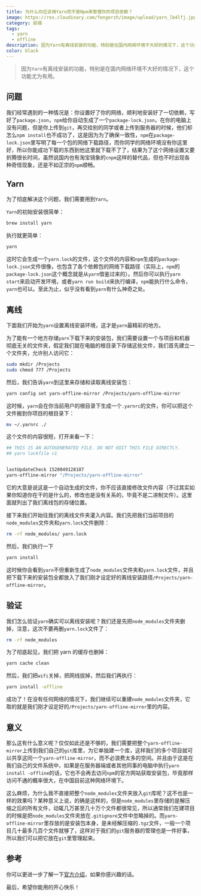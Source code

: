 ```yaml
---
title: 为什么你应该用Yarn而不是Npm来管理你的项目依赖？
image: https://res.cloudinary.com/fengerzh/image/upload/yarn_lb4lfj.jpg
category: 前端
tags:
  - yarn
  - offline
description: 因为Yarn有离线安装的功能，特别是在国内网络环境不大好的情况下，这个功能尤为有用。
color: black
---
```


> 因为`Yarn`有离线安装的功能，特别是在国内网络环境不大好的情况下，这个功能尤为有用。

## 问题

我们经常遇到的一种情况是：你设置好了你的网络，顺利地安装好了一切依赖，写好了`package.json`，`npm`给你自动生成了一个`package-lock.json`，在你的电脑上没有问题，但是你上传到`git`，再交给别的同学或者上传到服务器的时候，他们却怎么`npm install`也不成功了，这是因为为了确保一致性，`npm`在`package-lock.json`里写明了每一个包的网络下载路径，而你同学的网络环境没有你这里好，所以你能成功下载的东西到他这里就下载不了了，结果为了这个网络设置又要折腾很长时间，虽然说国内也有淘宝镜象的`cnpm`这样的替代品，但也不时出现各种奇怪现象，还是不如正宗的`npm`顺畅。

## Yarn

为了彻底解决这个问题，我们需要用到`Yarn`。

`Yarn`的初始安装很简单：

```bash
brew install yarn
```

执行就更简单：

```bash
yarn
```

这时它会生成一个`yarn.lock`的文件，这个文件的内容和`npm`生成的`package-lock.json`文件很像，也包含了各个依赖包的网络下载路径（实际上，`npm`的`package-lock.json`这个概念就是从`yarn`借鉴过来的）。然后你可以执行`yarn start`来启动开发环境，或者`yarn run build`来执行编译，`npm`能执行什么命令，`yarn`也可以。至此为止，似乎没有看到`yarn`有什么神奇之处。

## 离线

下面我们开始为`yarn`设置离线安装环境，这才是`yarn`最精彩的地方。

为了能有一个地方存储`yarn`下载下来的安装包，我们需要设置一个与项目和机器彻底无关的文件夹，假定我们就在电脑的根目录下存储这些文件，我们首先建立一个文件夹，允许别人访问它：

```bash
sudo mkdir /Projects
sudo chmod 777 /Projects
```

然后，我们告诉`yarn`到这里来存储和读取离线安装包：

```bash
yarn config set yarn-offline-mirror /Projects/yarn-offline-mirror
```

这时候，`yarn`会在你当前用户的根目录下生成一个`.yarnrc`的文件，你可以把这个文件搬到你项目的根目录下：

```bash
mv ~/.yarnrc ./
```

这个文件的内容很短，打开来看一下：

```bash
## THIS IS AN AUTOGENERATED FILE. DO NOT EDIT THIS FILE DIRECTLY.
## yarn lockfile v1


lastUpdateCheck 1520049128107
yarn-offline-mirror "/Projects/yarn-offline-mirror"
```

它的大意是说这是一个自动生成的文件，你不应该直接修改文件内容（不过其实如果你知道你在干的是什么的，修改也是没有关系的，毕竟不是二进制文件）。这里面就列出了我们离线包的存储位置。

接下来我们开始往我们的离线文件夹灌入内容。我们先把我们当前项目的`node_modules`文件夹和`yarn.lock`文件删除：

```bash
rm -rf node_modules/ yarn.lock
```

然后，我们执行一下

```bash
yarn install
```

这时候你会看到`yarn`不但重新生成了`node_modules`文件夹和`yarn.lock`文件，并且把下载下来的安装包全都放入了我们刚才设定好的离线安装路径`/Projects/yarn-offline-mirror`。

## 验证

我们怎么验证`yarn`确实可以离线安装呢？我们还是先把`node_modules`文件夹删掉，注意，这次不要再删`yarn.lock`文件了：

```bash
rm -rf node_modules
```

为了彻底起见，我们把 yarn 的缓存也删掉：

```bash
yarn cache clean
```

然后，我们把`wifi`关掉，把网线拔掉，然后我们再执行：

```bash
yarn install -offline
```

成功了！在没有任何网络的情况下，我们继续可以重建`node_modules`文件夹，它取的就是我们刚才设定好的`/Projects/yarn-offline-mirror`里的内容。

## 意义

那么这有什么意义呢？仅仅如此还是不够的，我们需要把整个`yarn-offline-mirror`上传到我们自己的`git`库里，为它单独建一个库，这样我们的多个项目就可以共享这同一个`yarn-offline-mirror`，而不必浪费太多的空间。并且由于这是在我们自己的文件系统中，如果是在服务器端或者其他同事的电脑中执行`yarn install -offline`的话，它也不会再去访问`npm`的官方网站获取安装包，毕竟那样访问不通的概率很大，在中国目前这种网络环境下。

这么麻烦，为什么我不直接把整个`node_modules`文件夹放入`git`库呢？这不也是一样的效果吗？某种意义上说，的确是这样的，但是`node_modules`里存储的是解压缩之后的所有文件，动辄几万甚至几十万个文件都很常见，所以通常我们在建项目的时候是把`node_modules`文件夹放在`.gitignore`文件中忽略掉的。而`yarn-offline-mirror`里存放的是安装包本身，是未经解压缩的`.tgz`文件，一般一个项目几十最多几百个文件就够了，这样对于我们的`git`服务器的管理也是一件好事，所以我们可以把它放在`git`里管理起来。

## 参考

你可以更进一步了解一下[官方介绍][1]，如果你感兴趣的话。

最后，希望你能用的开心快乐！

[1]: https://yarnpkg.com/blog/2016/11/24/offline-mirror/

